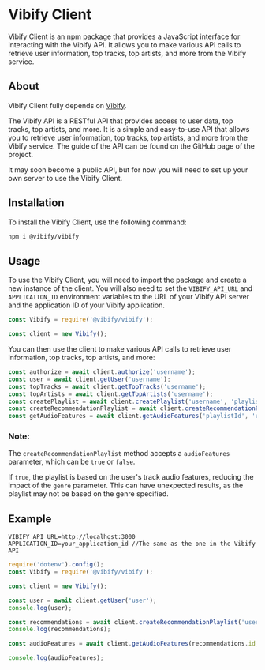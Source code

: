 # Vibify Client

Vibify Client is an npm package that provides a JavaScript interface for interacting with the Vibify API. It allows you to make various API calls to retrieve user information, top tracks, top artists, and more from the Vibify service.

## About

Vibify Client fully depends on [Vibify]("https://github.com/justin0122/vibify").

The Vibify API is a RESTful API that provides access to user data, top tracks, top artists, and more. It is a simple and easy-to-use API that allows you to retrieve user information, top tracks, top artists, and more from the Vibify service.
The guide of the API can be found on the GitHub page of the project.

It may soon become a public API, but for now you will need to set up your own server to use the Vibify Client.

## Installation

To install the Vibify Client, use the following command:

```bash
npm i @vibify/vibify
```

## Usage

To use the Vibify Client, you will need to import the package and create a new instance of the client. You will also need to set the `VIBIFY_API_URL` and `APPLICAITON_ID` environment variables to the URL of your Vibify API server and the application ID of your Vibify application.

```javascript
const Vibify = require('@vibify/vibify');

const client = new Vibify();
```

You can then use the client to make various API calls to retrieve user information, top tracks, top artists, and more:

```javascript
const authorize = await client.authorize('username');
const user = await client.getUser('username');
const topTracks = await client.getTopTracks('username');
const topArtists = await client.getTopArtists('username');
const createPlaylist = await client.createPlaylist('username', 'playlistName', "month", "year");
const createRecommendationPlaylist = await client.createRecommendationPlaylist('username', 'genre', 'recentlyPlayed', 'mostPlayed', 'likedSongs', 'currentlyPlaying', 'audioFeatures');
const getAudioFeatures = await client.getAudioFeatures('playlistId', 'userId');
```

### Note:
The `createRecommendationPlaylist` method accepts a `audioFeatures` parameter, which can be `true` or `false`.

If `true`, the playlist is based on the user's track audio features, reducing the impact of the `genre` parameter.
This can have unexpected results, as the playlist may not be based on the genre specified.


## Example

```env
VIBIFY_API_URL=http://localhost:3000
APPLICATION_ID=your_application_id //The same as the one in the Vibify API
```

```javascript
require('dotenv').config();
const Vibify = require('@vibify/vibify');

const client = new Vibify();

const user = await client.getUser('user');
console.log(user);

const recommendations = await client.createRecommendationPlaylist('user', 'pop', 'true', 'true', 'true', 'true', 'false');
console.log(recommendations);

const audioFeatures = await client.getAudioFeatures(recommendations.id, 'user');

console.log(audioFeatures);

```